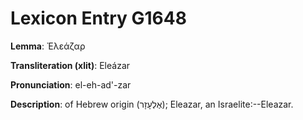 # Lexicon Entry G1648

**Lemma**: Ἐλεάζαρ

**Transliteration (xlit)**: Eleázar

**Pronunciation**: el-eh-ad'-zar

**Description**:
of Hebrew origin (אֶלְעָזָר); Eleazar, an Israelite:--Eleazar.
